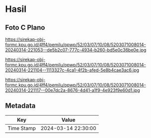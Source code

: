 # Hasil

## Foto C Plano

https://sirekap-obj-formc.kpu.go.id/4ff4/pemilu/ppwp/52/03/07/10/08/5203071008014-20240314-221053--de5b2c07-777c-4934-b260-bd5e0c36be0e.jpg

https://sirekap-obj-formc.kpu.go.id/4ff4/pemilu/ppwp/52/03/07/10/08/5203071008014-20240314-221104--1113327c-4ca1-4f2b-afed-5e8b4cae3ac6.jpg

https://sirekap-obj-formc.kpu.go.id/4ff4/pemilu/ppwp/52/03/07/10/08/5203071008014-20240314-221117--00e7dc2a-8676-4d41-a1f9-4e923f9e60d1.jpg


## Metadata

| Key        | Value               |
| ---------- | ------------------- |
| Time Stamp | 2024-03-14 22:30:00 |



